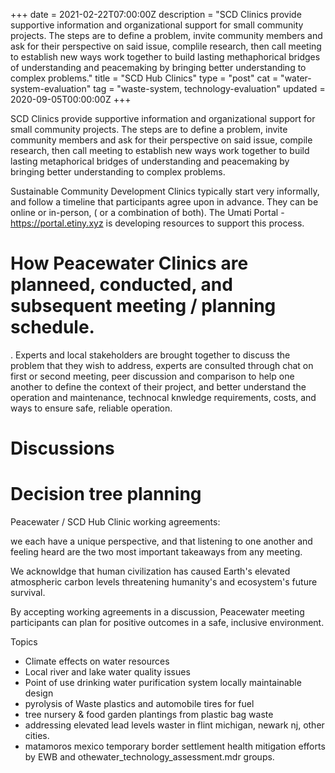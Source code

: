 +++
date = 2021-02-22T07:00:00Z
description = "SCD Clinics provide supportive information and organizational support for small community projects. The steps are to define a problem, invite community members and ask for their perspective on said issue, complile research, then call meeting to establish new ways work together to build lasting methaphorical bridges of understanding and peacemaking by bringing better understanding to complex problems."
title = "SCD Hub Clinics"
type = "post"
cat = "water-system-evaluation"
tag = "waste-system, technology-evaluation"
updated = 2020-09-05T00:00:00Z
+++

SCD Clinics provide supportive information and organizational support for small community projects. The steps are to define a problem, invite community members and ask for their perspective on said issue, compile research, then call meeting to establish new ways work together to build lasting metaphorical bridges of understanding and peacemaking by bringing better understanding to complex problems.

Sustainable Community Development Clinics typically start very informally, and follow a timeline that participants agree upon in advance.  They can be online or in-person, ( or a combination of both).  The Umati Portal - https://portal.etiny.xyz is developing resources to support this process.

# How Peacewater Clinics are planneed, conducted, and subsequent meeting / planning schedule. 
.
Experts and local stakeholders are brought together to discuss the problem that they wish to address, experts are consulted through chat on first or second meeting, 
peer discussion and comparison to help one another to define the context of their project, and better understand the operation and maintenance, technocal knwledge requirements,
costs, and ways to ensure safe, reliable operation.

# Discussions


# Decision tree planning


Peacewater / SCD Hub Clinic working agreements:

we each have a unique perspective, and that listening to one another and feeling heard are the two most important takeaways from any meeting.
  
We acknowldge that human civilization has caused Earth's elevated atmospheric carbon levels threatening humanity's and ecosystem's future survival.

By accepting working agreements in a discussion, Peacewater meeting participants can plan for positive outcomes in a safe, inclusive environment.

Topics

* Climate effects on water resources
* Local river and lake water quality issues
* Point of use drinking water purification system locally maintainable design
* pyrolysis of Waste plastics and automobile tires for fuel
* tree nursery & food garden plantings from plastic bag waste
* addressing elevated lead levels waster in flint michigan, newark nj, other cities.
* matamoros mexico temporary border settlement health mitigation efforts by EWB and othewater_technology_assessment.mdr groups.


